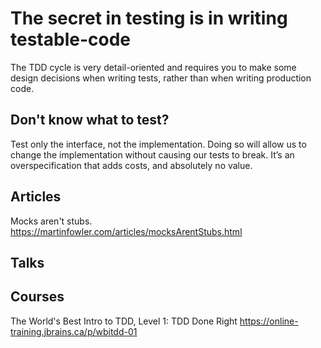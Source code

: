 # The secret in testing is in writing testable-code

The TDD cycle is very detail-oriented and requires you to make some design decisions when writing tests, rather than when writing production code.

## Don't know what to test?
Test only the interface, not the implementation. Doing so will allow us to change the implementation without causing our tests to break. It’s an overspecification that adds costs, and absolutely no value.

## Articles

Mocks aren't stubs. https://martinfowler.com/articles/mocksArentStubs.html

## Talks

## Courses

The World's Best Intro to TDD, Level 1: TDD Done Right https://online-training.jbrains.ca/p/wbitdd-01
